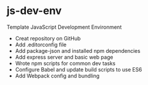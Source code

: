 # js-dev-env
Template JavaScript Development Environment

- Creat repository on GitHub
- Add .editorconfig file
- Add package-json and installed npm dependencies
- Add express server and basic web page
- Wrote npm scripts for common dev tasks
- Configure Babel and update build scripts to use ES6
- Add Webpack config and bundling
